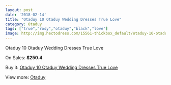 ```yaml
---
layout: post
date: '2018-02-14'
title: "Otaduy 10 Otaduy Wedding Dresses True Love"
category: Otaduy
tags: ["true","rosy","otaduy","black","love"]
image: http://img.hectodress.com/15561-thickbox_default/otaduy-10-otaduy-wedding-dresses-true-love.jpg
---
```

Otaduy 10 Otaduy Wedding Dresses True Love

On Sales: **$250.4**
<a href="https://www.hectodress.com/otaduy/7603-otaduy-10-otaduy-wedding-dresses-true-love.html"><amp-img layout="responsive" width="600" height="600" src="//img.hectodress.com/15561-thickbox_default/otaduy-10-otaduy-wedding-dresses-true-love.jpg" alt="Otaduy 10 Otaduy Wedding Dresses True Love 0" /></a>

Buy it: [Otaduy 10 Otaduy Wedding Dresses True Love](https://www.hectodress.com/otaduy/7603-otaduy-10-otaduy-wedding-dresses-true-love.html "Otaduy 10 Otaduy Wedding Dresses True Love")

View more: [Otaduy](https://www.hectodress.com/133-otaduy "Otaduy")